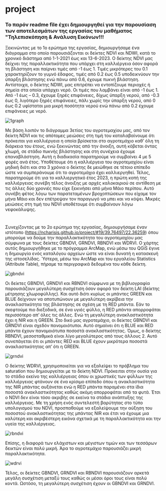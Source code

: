 # project
### Το παρόν readme file έχει δημιουργηθεί για την παρουσίαση των αποτελεσμάτων της εργασίας του μαθήματος "Τηλεπισκόπηση & Ανάλυση Εικόνων!!!

Ξεκινώντας με το 1ο ερώτημα της εργασίας, δημιουργήσαμε ένα διάγραμμα στο οποίο παρουσιάζονται οι δείκτες NDVI και NDWI, κατά το χρονικό διάστημα από 1-1-2021 έως και 13-6-2023.
Ο δείκτης NDVI μας δείχνει της παραλλακτικότητα που υπάρχει στη καλλιέργεια όσον αφορά τη βλάστηση και παίρνει τιμές από -1 έως 1. Τιμές μικρότερες του 0.1 χαρακτηρίζουν το γυμνό έδαφος, τιμές από 0.2 έως 0.5 υποδεικνύουν την ύπαρξη βλάστησης ενώ πάνω από 0.6, έχουμε πυκνή βλάστηση. Αντίστοιχα, ο δείκτης NDWI, μας επιτρέπει να εντοπίζουμε περιοχές ή σημεία στα οποία υπάρχει νερό. Οι τιμές που λαμβάνει είναι από -1 έως 1. Από -1 έως – 0.3, έχουμε ξηρές επιφάνειες, δίχως ύπαρξη νερού, από -0.3 έως 0, λιγότερο ξηρές επιφάνειες, πάλι χωρίς την ύπαρξη νερού, από 0 έως 0.2 υφίσταται μια μικρή ποσότητα νερού ενώ πάνω από 0.2 έχουμε επιφάνειες με νερό. 

![1graph](https://github.com/ncharisis/project/assets/137705407/56141bd3-d447-43b5-836a-2760542db17f)

Με βάση λοιπόν το διάγραμμα 3ετίας του αγροτεμαχίου μας, από τον δείκτη NDVI και τις απότομες μειώσεις στη τιμή του καταλαβαίνουμε ότι πρόκειται για καλλιέργεια η οποία βρίσκεται στο αγροτεμάχιο καθ’ όλη τη διάρκεια του έτους, ενώ ξεκινώντας από την άνοιξη, αυτή κόβεται όντας χλωρή, σε στάδιο πυκνής βλάστησης και στη συνέχεια έχουμε επαναβλάστηση. Αυτή η διαδικασία παρατηρούμε να συμβαίνει 4 με 5 φορές ανά έτος. Υποθέτουμε ότι η καλλιέργεια του αγροτεμαχίου είναι μηδική διότι και στα 3 χρόνια ο δείκτης δε μειώθηκε σε τέτοιο επίπεδο ώστε να συμπεράνουμε ότι το αγροτεμάχιο έχει καλλιεργηθεί. Τέλος, παρατηρούμε ότι για το καλλιεργητικό έτος 2023, η πρώτη κοπή της καλλιέργειας συνέβη τέλος άνοιξης με αρχές καλοκαιριού σε αντίθεση με τις άλλες δύο χρονιές που είχε ξεκινήσει από μήνα Μάιο περίπου. Αυτό συνέβη φέτος λόγω των παρατεταμένων βροχοπτώσεων που είχαμε τον μήνα Μάιο και δεν επέτρεψαν τον παραγωγό να μπει και να κόψει. Μικρές μειώσεις στη τιμή του NDVI υποθέτουμε ότι συμβαίνουν λόγω νεφοκάλυψης.
# 
Συνεχίζοντας με το 2ο ερώτημα της εργασίας, δημιουργήσαμε έναν ιστότοπο (https://ncharisis.github.io/project/#19/39.76497/22.36259) όπου μπορούμε να δούμε την παραλλακτικότητα του αγροτεμαχίου μας σύμφωνα με τους δείκτες GBNDVI, GRNDVI, RBNDVI και WDRVI. Ο χάρτης αυτός δημιουργήθηκε με το πρόγραμμα ArcMap, ενώ μέσω του QGiS έγινε η δημουργία ενός καταλόγου αρχείων ώστε να είναι δυνατή η κατασκευή της ιστοσελίδας. Ύστερα, μέσω του ArcMap και του εργαλείου Statistics (Attribute Table), πήραμε τα περιγραφικά δεδομένα του κάθε δείκτη.

  ![gbndvi](https://github.com/ncharisis/project/assets/137705407/249eb35a-822f-4b9a-bb3f-12402e08277f)

Οι δείκτες GBNDVI, GRNDVI και RBNDVI σύμφωνα με τη βιβλιογραφία παρουσιάζουν μεγαλύτερη συσχέτιση όσον αφορά τον δείκτη LAI (δείκτης μέτρησης χλωροφύλλης). Και αυτό διότι κυρίως οι μπάντες GREEN και BLUE δείχνουν να αποτυπώνουν με  μεγαλύτερη ακρίβεια την ανακλαστικότητα της βλάστησης σε σχέση με τη RED μπάντα. Εάν το σκεφτούμε πιο διεξοδικά, σε ένα υγιές φύλλο, η RED μπάντα απορροφάται περισσότερο απ’ όλες τις άλλες. Ενώ τη μεγαλύτερη ανακλαστικότητα έχει η NIR και η GREEN. Στο δικό μας αγροτεμάχιο, οι δείκτες GBNDVI και GRNDVI είναι σχεδόν πανομοιότυποι. Αυτό σημαίνει ότι η BLUE και RED μπάντα έχουν πανομοιότυπα ποσοστά ανακλαστικότητας. Όμως, ο δείκτης RBNDVI, μεσοσταθμικά είναι λίγο μεγαλύτερος από τους άλλους 2. Αυτό συνεπάγεται ότι οι μπάντες RED και BLUE έχουν μικρότερα ποσοστά ανακλαστικότητας απ’ ότι η GREEN. 

  ![grndvi](https://github.com/ncharisis/project/assets/137705407/e692b952-738f-43f5-a47e-e95bd56adc7d)

Ο δείκτης WDRVI, χρησιμοποιείται για να εξαλείψει το πρόβλημα του saturation που δημιουργείται με το δείκτη NDVI. Πρόκειται στην ουσία για το στάδιο εκείνο της καλλιέργειας όπου οι χρωστικές των φύλλων της καλλιέργειας φτάνουν σε ένα κρίσιμο επίπεδο όπου η ανακλαστικότητα της NIR μπάντας αυξάνεται ενώ η RED μπάντα παραμένει στα ίδια ποσοστά ανακλαστικότητας καθώς ακόμη απορροφάται από τα φυτά. Έτσι ο NDVI δεν είναι τόσο ακριβής σε εκείνα τα στάδια ανάπτυξης της καλλιέργειας. Με τη χρήση ενός συντελεστή βαρύτητας στο τύπο υπολογισμού του NDVI, προσπαθούμε να εξαλείψουμε την αύξηση του ποσοστού ανακλαστικότητας της μπάντας NIR και έτσι να έχουμε μια καλύτερη και ακριβέστερη εικόνα σχετικά με τη παραλλακτικότητα και την υγεία της καλλιέργειας.

![rbndvi](https://github.com/ncharisis/project/assets/137705407/0c4a205b-09d5-48eb-85e0-ebfe0d4e697b)

Επίσης, η διαφορά των ελάχιστων και μέγιστων τιμών και των τεσσάρων δεικτών είναι πολύ μικρή. Άρα το αγροτεμάχιο παρουσιάζει μικρή παραλλακτικότητα.

![wdrvi](https://github.com/ncharisis/project/assets/137705407/5c2e25cf-9b80-432d-8d53-3fbbbbbcd071)

Τέλος, οι δείκτες GBNDVI, GRNDVI και RBNDVI παρουσιάζουν αρκετά μεγάλη συσχέτιση μεταξύ τους καθώς οι μέσοι όροι τους είναι πολύ κοντά. Ωστόσο, τη μεγαλύτερη συσχέτιση έχουν οι GBNDVI και GRNDVI.
